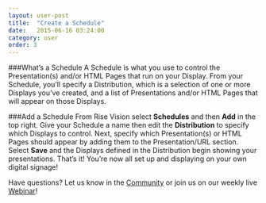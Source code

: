 ```yaml
---
layout: user-post
title:  "Create a Schedule"
date:   2015-06-16 03:24:00
category: user
order: 3
---
```


###What’s a Schedule
A Schedule is what you use to control the Presentation(s) and/or HTML Pages that run on your Display. From your Schedule, you’ll specify a Distribution, which 
is a selection of one or more Displays you’ve created, and a list of Presentations and/or HTML Pages that will appear on those Displays.

###Add a Schedule
From Rise Vision select **Schedules** and then **Add** in the top right. Give your Schedule a name then edit the **Distribution** to specify which Displays to 
control. Next, specify which Presentation(s) or HTML Pages should appear by adding them to the Presentation/URL section. Select **Save** and the Displays 
defined in the Distribution begin showing your presentations. That’s it! You’re now all set up and displaying on your own digital signage!

Have questions? Let us know in the [Community](http://community.risevision.com) or join us on our weekly live [Webinar](http://www.risevision.com/user-training/)!